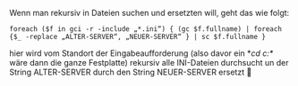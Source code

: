 Wenn man rekursiv in Dateien suchen und ersetzten will, geht das wie folgt:

```console
foreach ($f in gci -r -include „*.ini“) { (gc $f.fullname) | foreach {$_ -replace „ALTER-SERVER“, „NEUER-SERVER“ } | sc $f.fullname }
```

hier wird vom Standort der Eingabeaufforderung (also davor ein **cd c:\** wäre dann die ganze Festplatte) rekursiv alle INI-Dateien durchsucht un der String ALTER-SERVER durch den String NEUER-SERVER ersetzt 🙂
